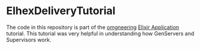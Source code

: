 # ElhexDeliveryTutorial


The code in this repository is part of the [omgneering](https://github.com/omgneering) [Elixir Application](https://www.youtube.com/watch?v=EDu3EwTbrFM) tutorial. This tutorial was very helpful in understanding how GenServers and Supervisors work.

<!-- ## Installation

If [available in Hex](https://hex.pm/docs/publish), the package can be installed
by adding `elhex_delivery` to your list of dependencies in `mix.exs`:

```elixir
def deps do
  [
    {:elhex_delivery, "~> 0.1.0"}
  ]
end
```

Documentation can be generated with [ExDoc](https://github.com/elixir-lang/ex_doc)
and published on [HexDocs](https://hexdocs.pm). Once published, the docs can
be found at [https://hexdocs.pm/elhex_delivery](https://hexdocs.pm/elhex_delivery).
 -->
